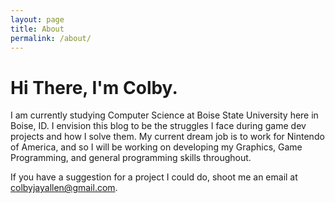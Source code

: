 ```yaml
---
layout: page
title: About
permalink: /about/
---
```


# Hi There, I'm Colby.

I am currently studying Computer Science at Boise State University here in Boise, ID. I envision this blog to be the struggles I face during game dev projects and how I solve them. My current dream job is to work for Nintendo of America, and so I will be working on developing my Graphics, Game Programming, and general programming skills throughout.

If you have a suggestion for a project I could do, shoot me an email at colbyjayallen@gmail.com.
